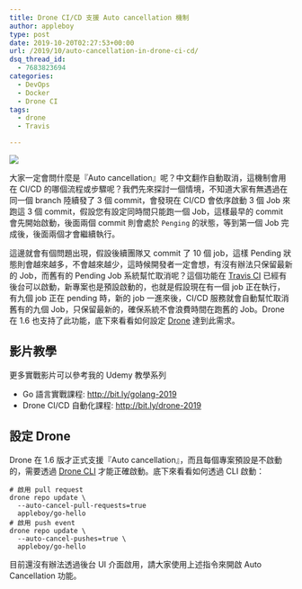 ```yaml
---
title: Drone CI/CD 支援 Auto cancellation 機制
author: appleboy
type: post
date: 2019-10-20T02:27:53+00:00
url: /2019/10/auto-cancellation-in-drone-ci-cd/
dsq_thread_id:
  - 7683823694
categories:
  - DevOps
  - Docker
  - Drone CI
tags:
  - drone
  - Travis

---
```

[![][1]][1]

大家一定會問什麼是『Auto cancellation』呢？中文翻作自動取消，這機制會用在 CI/CD 的哪個流程或步驟呢？我們先來探討一個情境，不知道大家有無遇過在同一個 branch 陸續發了 3 個 commit，會發現在 CI/CD 會依序啟動 3 個 Job 來跑這 3 個 commit，假設您有設定同時間只能跑一個 Job，這樣最早的 commit 會先開始啟動，後面兩個 commit 則會處於 `Penging` 的狀態，等到第一個 Job 完成後，後面兩個才會繼續執行。

<!--more-->

這邊就會有個問題出現，假設後續團隊又 commit 了 10 個 job，這樣 Pending 狀態則會越來越多，不會越來越少，這時候開發者一定會想，有沒有辦法只保留最新的 Job，而舊有的 Pending Job 系統幫忙取消呢？這個功能在 [Travis CI][2] 已經有後台可以啟動，新專案也是預設啟動的，也就是假設現在有一個 job 正在執行，有九個 job 正在 pending 時，新的 job 一進來後，CI/CD 服務就會自動幫忙取消舊有的九個 Job，只保留最新的，確保系統不會浪費時間在跑舊的 Job。Drone 在 1.6 也支持了此功能，底下來看看如何設定 [Drone][3] 達到此需求。

## 影片教學

更多實戰影片可以參考我的 Udemy 教學系列

  * Go 語言實戰課程: <http://bit.ly/golang-2019>
  * Drone CI/CD 自動化課程: <http://bit.ly/drone-2019>

## 設定 Drone

Drone 在 1.6 版才正式支援『Auto cancellation』，而且每個專案預設是不啟動的，需要透過 [Drone CLI][4] 才能正確啟動。底下來看看如何透過 CLI 啟動：

<pre><code class="language-bash"># 啟用 pull request
drone repo update \
  --auto-cancel-pull-requests=true 
  appleboy/go-hello
# 啟用 push event
drone repo update \
  --auto-cancel-pushes=true \
  appleboy/go-hello</code></pre>

目前還沒有辦法透過後台 UI 介面啟用，請大家使用上述指令來開啟 Auto Cancellation 功能。

 [1]: https://lh3.googleusercontent.com/RK0neP9RNsD1P5N5zGL0BqgvUFnDDb1YuzyIUKLlD01ejmM87JNaU29bweqw_CyD0v39FYfi5wAh6wCls1CIxaMMiOdHX6WQ4p7hFU5Qlt052uya0NZ6pjJJAA24rfhbpDFDwKmivfU=w1920-h1080
 [2]: https://travis-ci.org/
 [3]: https://drone.io/ "Drone"
 [4]: https://docs.drone.io/cli/install/ "Drone CLI"